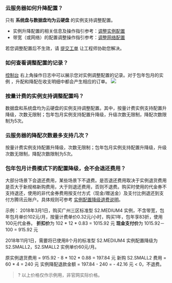 ### 云服务器如何升降配置？

只有 **系统盘与数据盘均为云硬盘** 的实例支持调整配置。 
- 实例升降配置的相关信息及操作指引参考：[调整实例配置](https://cloud.tencent.com/document/product/213/2178)
- 带宽（或网络）的配置调整操作指引参考：[调整网络配置](https://cloud.tencent.com/document/product/213/15517)

若您调整配置后不生效，请 [提交工单](https://console.cloud.tencent.com/workorder/category) 让工程师协助您解决。

### 如何查看调整配置的记录？

[控制台](https://console.cloud.tencent.com/cvm/index)  右上角操作日志中可以展示您对实例调整配置的记录。对于包年包月的实例 ，升配和降配在收支明细中都会产生相应的订单。
![](https://main.qcloudimg.com/raw/276e7199bedf1c6d4745d6dd18003f67.png)


### 按量计费的实例支持调整配置吗？
数据盘和系统盘均为云硬盘的实例支持调整配置。其中，按量计费实例支持配置升降级，次数无限制；包年包月实例支持配置升降级，升级次数无限制，降配次数限制为5次。

### 云服务器的降配次数最多支持几次？
按量计费实例支持配置升降级，次数无限制；包年包月实例支持配置升降级，升级次数无限制，降配次数限制为5次。

### 包年包月计费模式下的配置降级，会不会退还费用？
大部分场景下会退还费用，某些场景下不退费。是否退还费用取决于实例退货费用是否大于新规格新购费用，大于则退还费用，否则不退费。购买时使用的代金券不支持退还，使用的非代金券费用按支付方式（现金/赠送金）及支付比例退还到支付方腾讯云账户。具体规则可参考 [实例配置降级退费说明](https://cloud.tencent.com/document/product/213/15569)。

示例：
2018年3月1日，购买广州三区标准型 S2.MEDIUM4 实例，不含带宽，包年包月单价102元/月，按量计费单价0.32元/小时，购买1年，包年享83折，使用100元代金券。
**折扣价**为 102 \* 12 \* 0.83 = 1015.92 元
**现金支付价**为 1015.92－100 = 915.92 元

2018年11月1日，需要将已使用8个月的标准型 S2.MEDIUM4 实例配置降级为 S2.SMALL2，S2.SMALL2 实例单价60元/月。

原实例退货费用 = 915.92 - 8 \* 102 \* 0.88 = 197.84 元
新购 S2.SMALL2 费用 = 60 \* 4 = 240 元
实例降配退款金额 = 197.84 - 240 = - 42.16 元 < 0，不退费。

>? 以上价格仅作示例用，非官网实际价格。
